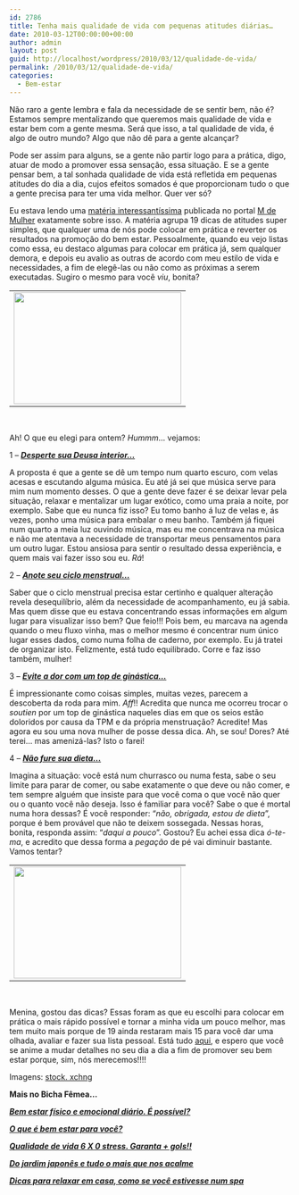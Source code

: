 ```yaml
---
id: 2786
title: Tenha mais qualidade de vida com pequenas atitudes diárias…
date: 2010-03-12T00:00:00+00:00
author: admin
layout: post
guid: http://localhost/wordpress/2010/03/12/qualidade-de-vida/
permalink: /2010/03/12/qualidade-de-vida/
categories:
  - Bem-estar
---
```

[](http://www.trololodemulher.com.br/blog/wp-content/uploads/2010/02/mulher-feliz-2.jpg)Não raro a gente lembra e fala da necessidade de se sentir bem, não é? Estamos sempre mentalizando que queremos mais qualidade de vida e estar bem com a gente mesma. Será que isso, a tal qualidade de vida, é algo de outro mundo? Algo que não dê para a gente alcançar?

<!--more-->

Pode ser assim para alguns, se a gente não partir logo para a prática, digo, atuar de modo a promover essa sensação, essa situação. E se a gente pensar bem, a tal sonhada qualidade de vida está refletida em pequenas atitudes do dia a dia, cujos efeitos somados é que proporcionam tudo o que a gente precisa para ter uma vida melhor. Quer ver só?

Eu estava lendo uma <a href="http://mdemulher.abril.com.br/bem-estar/reportagem/viver-bem/qualidade-vida-19-dicas-voce-ser-mais-feliz-saudavel-492522.shtml?slide_count=0" target="_blank">matéria interessantíssima</a> publicada no portal <a href="http://mdemulher.abril.com.br/" target="_blank">M de Mulher</a> exatamente sobre isso. A matéria agrupa 19 dicas de atitudes super simples, que qualquer uma de nós pode colocar em prática e reverter os resultados na promoção do bem estar. Pessoalmente, quando eu vejo listas como essa, eu destaco algumas para colocar em prática já, sem qualquer demora, e depois eu avalio as outras de acordo com meu estilo de vida e necessidades, a fim de elegê-las ou não como as próximas a serem executadas. Sugiro o mesmo para você _viu_, bonita?

<table align="center">
  <tr>
    <td>
      <a href="http://www.trololodemulher.com.br/blog/wp-content/uploads/2010/02/mulher-feliz.jpg"><img class="aligncenter size-medium wp-image-4277" title="mulher feliz" src="http://www.trololodemulher.com.br/blog/wp-content/uploads/2010/02/mulher-feliz-300x200.jpg" alt="" width="300" height="200" /></a>
    </td>
  </tr>
</table>

 

Ah! O que eu elegi para ontem? _Hummm_… vejamos:

1 – **_<a href="http://mdemulher.abril.com.br/bem-estar/reportagem/viver-bem/qualidade-vida-19-dicas-voce-ser-mais-feliz-saudavel-492522.shtml?slide_count=3" target="_blank">Desperte sua Deusa interior…</a>_**

A proposta é que a gente se dê um tempo num quarto escuro, com velas acesas e escutando alguma música. Eu até já sei que música serve para mim num momento desses. O que a gente deve fazer é se deixar levar pela situação, relaxar e mentalizar um lugar exótico, como uma praia a noite, por exemplo. Sabe que eu nunca fiz isso? Eu tomo banho á luz de velas e, ás vezes, ponho uma música para embalar o meu banho. Também já fiquei num quarto a meia luz ouvindo música, mas eu me concentrava na música e não me atentava a necessidade de transportar meus pensamentos para um outro lugar. Estou ansiosa para sentir o resultado dessa experiência, e quem mais vai fazer isso sou eu. _Rá_!

2 – **_<a href="http://mdemulher.abril.com.br/bem-estar/reportagem/viver-bem/qualidade-vida-19-dicas-voce-ser-mais-feliz-saudavel-492522.shtml?slide_count=8" target="_blank">Anote seu ciclo menstrual…</a>_**

Saber que o ciclo menstrual precisa estar certinho e qualquer alteração revela desequilíbrio, além da necessidade de acompanhamento, eu já sabia. Mas quem disse que eu estava concentrando essas informações em algum lugar para visualizar isso bem? Que feio!!! Pois bem, eu marcava na agenda quando o meu fluxo vinha, mas o melhor mesmo é concentrar num único lugar esses dados, como numa folha de caderno, por exemplo. Eu já tratei de organizar isto. Felizmente, está tudo equilibrado. Corre e faz isso também, mulher!

3 – **_<a href="http://mdemulher.abril.com.br/bem-estar/reportagem/viver-bem/qualidade-vida-19-dicas-voce-ser-mais-feliz-saudavel-492522.shtml?slide_count=9" target="_blank">Evite a dor com um top de ginástica…</a>_**

É impressionante como coisas simples, muitas vezes, parecem a descoberta da roda para mim. _Aff_!! Acredita que nunca me ocorreu trocar o _soutien_ por um top de ginástica naqueles dias em que os seios estão doloridos por causa da TPM e da própria menstruação? Acredite! Mas agora eu sou uma nova mulher de posse dessa dica. Ah, se sou! Dores? Até terei… mas amenizá-las? Isto o farei!

4 – **_<a href="http://mdemulher.abril.com.br/bem-estar/reportagem/viver-bem/qualidade-vida-19-dicas-voce-ser-mais-feliz-saudavel-492522.shtml?slide_count=11" target="_blank">Não fure sua dieta…</a>_**

Imagina a situação: você está num churrasco ou numa festa, sabe o seu limite para parar de comer, ou sabe exatamente o que deve ou não comer, e tem sempre alguém que insiste para que você coma o que você não quer ou o quanto você não deseja. Isso é familiar para você? Sabe o que é mortal numa hora dessas? É você responder: “_não, obrigada, estou de dieta_”, porque é bem provável que não te deixem sossegada. Nessas horas, bonita, responda assim: “_daqui a pouco_”. Gostou? Eu achei essa dica _ó-te-ma_, e acredito que dessa forma a _pegação_ de pé vai diminuir bastante. Vamos tentar?

<table align="center">
  <tr>
    <td>
      <a href="http://www.trololodemulher.com.br/blog/wp-content/uploads/2010/02/mulher-feliz-2.jpg"><img class="aligncenter size-medium wp-image-4278" title="mulher feliz 2" src="http://www.trololodemulher.com.br/blog/wp-content/uploads/2010/02/mulher-feliz-2-300x200.jpg" alt="" width="300" height="200" /></a>
    </td>
  </tr>
</table>

 

Menina, gostou das dicas? Essas foram as que eu escolhi para colocar em prática o mais rápido possível e tornar a minha vida um pouco melhor, mas tem muito mais porque de 19 ainda restaram mais 15 para você dar uma olhada, avaliar e fazer sua lista pessoal. Está tudo <a href="http://mdemulher.abril.com.br/bem-estar/reportagem/viver-bem/qualidade-vida-19-dicas-voce-ser-mais-feliz-saudavel-492522.shtml?slide_count=0" target="_blank">aqui</a>, e espero que você se anime a mudar detalhes no seu dia a dia a fim de promover seu bem estar porque, sim, nós merecemos!!!!

Imagens: <a href="http://www.sxc.hu/" target="_blank">stock. xchng</a>

**Mais no Bicha Fêmea…**

[**_Bem estar físico e emocional diário. É possível?_**](http://www.trololodemulher.com.br/2009/07/15/bem-estar-fsico-e-emocional-dirio-possvel/)

[**_O que é bem estar para você?_**](http://www.trololodemulher.com.br/2009/02/25/o-que-bem-estar-para-voc/)

[**_Qualidade de vida 6 X 0 stress. Garanta + gols!!_**](http://www.trololodemulher.com.br/2009/07/07/qualidade-de-vida-6-x-0-estresse-garanta-gols/)

**_<a href="http://www.trololodemulher.com.br/2009/05/22/do-jardim-japons-e-tudo-o-mais-que-nos-acalme/" target="_self">Do jardim japonês e tudo o mais que nos acalme</a>_**

**_<a href="http://www.trololodemulher.com.br/2009/01/19/dicas-relaxamento/" target="_self">Dicas para relaxar em casa, como se você estivesse num spa</a>_**